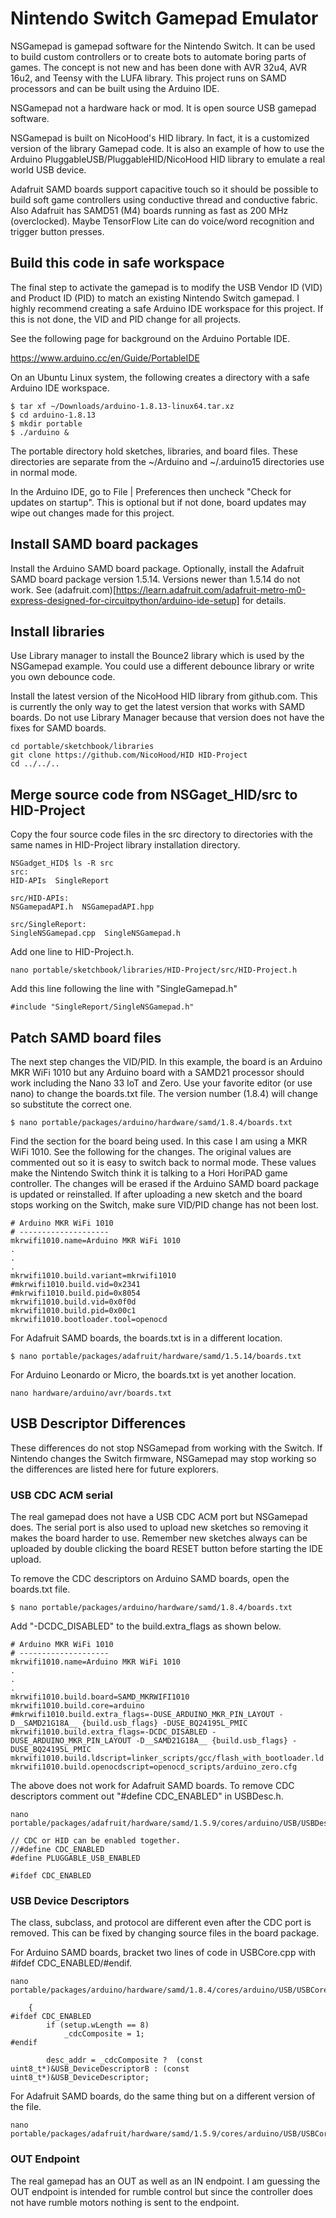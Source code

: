 # Nintendo Switch Gamepad Emulator

NSGamepad is gamepad software for the Nintendo Switch. It can be used to build
custom controllers or to create bots to automate boring parts of games. The
concept is not new and has been done with AVR 32u4, AVR 16u2, and Teensy with
the LUFA library. This project runs on SAMD processors and can be built using
the Arduino IDE.

NSGamepad not a hardware hack or mod. It is open source USB gamepad software.

NSGamepad is built on NicoHood's HID library. In fact, it is a customized
version of the library Gamepad code. It is also an example of how to use the
Arduino PluggableUSB/PluggableHID/NicoHood HID library to emulate a real world
USB device.

Adafruit SAMD boards support capacitive touch so it should be possible to build
soft game controllers using conductive thread and conductive fabric. Also
Adafruit has SAMD51 (M4) boards running as fast as 200 MHz (overclocked).
Maybe TensorFlow Lite can do voice/word recognition and trigger button presses.

## Build this code in safe workspace

The final step to activate the gamepad is to modify the USB Vendor ID (VID) and
Product ID (PID) to match an existing Nintendo Switch gamepad. I highly
recommend creating a safe Arduino IDE workspace for this project. If this is
not done, the VID and PID change for all projects.

See the following page for background on the Arduino Portable IDE.

https://www.arduino.cc/en/Guide/PortableIDE

On an Ubuntu Linux system, the following creates a directory with a safe
Arduino IDE workspace.

```
$ tar xf ~/Downloads/arduino-1.8.13-linux64.tar.xz
$ cd arduino-1.8.13
$ mkdir portable
$ ./arduino &
```

The portable directory hold sketches, libraries, and board files. These
directories are separate from the ~/Arduino and ~/.arduino15 directories use in
normal mode.

In the Arduino IDE, go to File | Preferences then uncheck "Check for updates on
startup". This is optional but if not done, board updates may wipe out changes
made for this project.

## Install SAMD board packages

Install the Arduino SAMD board package. Optionally, install the Adafruit SAMD
board package version 1.5.14. Versions newer than 1.5.14 do not work.  See
(adafruit.com)[https://learn.adafruit.com/adafruit-metro-m0-express-designed-for-circuitpython/arduino-ide-setup]
for details.

## Install libraries

Use Library manager to install the Bounce2 library which is used by the
NSGamepad example. You could use a different debounce library or write you own
debounce code.

Install the latest version of the NicoHood HID library from github.com. This
is currently the only way to get the latest version that works with SAMD boards.
Do not use Library Manager because that version does not have the fixes for SAMD
boards.

```
cd portable/sketchbook/libraries
git clone https://github.com/NicoHood/HID HID-Project
cd ../../..
```

## Merge source code from NSGaget_HID/src to HID-Project
Copy the four source code files in the src directory to directories with the
same names in HID-Project library installation directory.

```
NSGadget_HID$ ls -R src
src:
HID-APIs  SingleReport

src/HID-APIs:
NSGamepadAPI.h  NSGamepadAPI.hpp

src/SingleReport:
SingleNSGamepad.cpp  SingleNSGamepad.h
```

Add one line to HID-Project.h.
```
nano portable/sketchbook/libraries/HID-Project/src/HID-Project.h
```

Add this line following the line with "SingleGamepad.h"
```
#include "SingleReport/SingleNSGamepad.h"
```

## Patch SAMD board files

The next step changes the VID/PID. In this example, the board is an Arduino MKR
WiFi 1010 but any Arduino board with a SAMD21 processor should work including
the Nano 33 IoT and Zero. Use your favorite editor (or use nano) to change the
boards.txt file. The version number (1.8.4) will change so substitute the
correct one.

```
$ nano portable/packages/arduino/hardware/samd/1.8.4/boards.txt
```

Find the section for the board being used. In this case I am using a MKR WiFi
1010. See the following for the changes. The original values are commented out
so it is easy to switch back to normal mode. These values make the
Nintendo Switch think it is talking to a Hori HoriPAD game controller.
The changes will be erased if the Arduino SAMD board package is updated
or reinstalled. If after uploading a new sketch and the board stops working on
the Switch, make sure VID/PID change has not been lost.

```
# Arduino MKR WiFi 1010
# --------------------
mkrwifi1010.name=Arduino MKR WiFi 1010
.
.
.
mkrwifi1010.build.variant=mkrwifi1010
#mkrwifi1010.build.vid=0x2341
#mkrwifi1010.build.pid=0x8054
mkrwifi1010.build.vid=0x0f0d
mkrwifi1010.build.pid=0x00c1
mkrwifi1010.bootloader.tool=openocd
```

For Adafruit SAMD boards, the boards.txt is in a different location.

```
$ nano portable/packages/adafruit/hardware/samd/1.5.14/boards.txt
```

For Arduino Leonardo or Micro, the boards.txt is yet another location.

```
nano hardware/arduino/avr/boards.txt
```

## USB Descriptor Differences

These differences do not stop NSGamepad from working with the Switch. If
Nintendo changes the Switch firmware, NSGamepad may stop working so the
differences are listed here for future explorers.

### USB CDC ACM serial

The real gamepad does not have a USB CDC ACM port but NSGamepad does. The
serial port is also used to upload new sketches so removing it makes the board
harder to use. Remember new sketches always can be uploaded by double clicking the
board RESET button before starting the IDE upload.

To remove the CDC descriptors on Arduino SAMD boards, open the boards.txt file.

```
$ nano portable/packages/arduino/hardware/samd/1.8.4/boards.txt
```

Add "-DCDC_DISABLED" to the build.extra_flags as shown below.

```
# Arduino MKR WiFi 1010
# --------------------
mkrwifi1010.name=Arduino MKR WiFi 1010
.
.
.
mkrwifi1010.build.board=SAMD_MKRWIFI1010
mkrwifi1010.build.core=arduino
#mkrwifi1010.build.extra_flags=-DUSE_ARDUINO_MKR_PIN_LAYOUT -D__SAMD21G18A__ {build.usb_flags} -DUSE_BQ24195L_PMIC
mkrwifi1010.build.extra_flags=-DCDC_DISABLED -DUSE_ARDUINO_MKR_PIN_LAYOUT -D__SAMD21G18A__ {build.usb_flags} -DUSE_BQ24195L_PMIC
mkrwifi1010.build.ldscript=linker_scripts/gcc/flash_with_bootloader.ld
mkrwifi1010.build.openocdscript=openocd_scripts/arduino_zero.cfg
```

The above does not work for Adafruit SAMD boards. To remove CDC descriptors
comment out "#define CDC_ENABLED" in USBDesc.h.

```
nano portable/packages/adafruit/hardware/samd/1.5.9/cores/arduino/USB/USBDesc.h
```

```
// CDC or HID can be enabled together.
//#define CDC_ENABLED
#define PLUGGABLE_USB_ENABLED

#ifdef CDC_ENABLED
```

### USB Device Descriptors

The class, subclass, and protocol are different even after the CDC port is
removed. This can be fixed by changing source files in the board package.

For Arduino SAMD boards, bracket two lines of code in USBCore.cpp with #ifdef CDC_ENABLED/#endif.

```
nano portable/packages/arduino/hardware/samd/1.8.4/cores/arduino/USB/USBCore.cpp
```

```
	{
#ifdef CDC_ENABLED
		if (setup.wLength == 8)
			_cdcComposite = 1;
#endif

		desc_addr = _cdcComposite ?  (const uint8_t*)&USB_DeviceDescriptorB : (const uint8_t*)&USB_DeviceDescriptor;
```

For Adafruit SAMD boards, do the same thing but on a different version of the file.

```
nano portable/packages/adafruit/hardware/samd/1.5.9/cores/arduino/USB/USBCore.cpp
```

### OUT Endpoint

The real gamepad has an OUT as well as an IN endpoint. I am guessing the OUT
endpoint is intended for rumble control but since the controller does not have
rumble motors nothing is sent to the endpoint.

